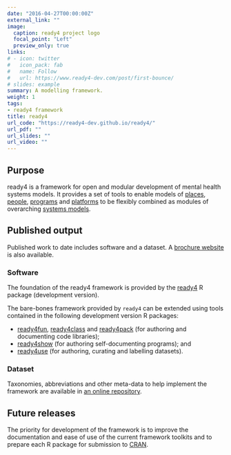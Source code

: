```yaml
---
date: "2016-04-27T00:00:00Z"
external_link: ""
image:
  caption: ready4 project logo
  focal_point: "Left"
  preview_only: true
links:
# - icon: twitter
#   icon_pack: fab
#   name: Follow
#   url: https://www.ready4-dev.com/post/first-bounce/
# slides: example
summary: A modelling framework.
weight: 1
tags:
- ready4 framework
title: ready4
url_code: "https://ready4-dev.github.io/ready4/"
url_pdf: ""
url_slides: ""
url_video: ""
---
```


## Purpose
ready4 is a framework for open and modular development of mental health systems models. It provides a set of tools to enable models of [places](/project/b_springtides-project/), [people](/project/c_springtolife-project/), [programs](/project/d_ontarget-project/) and [platforms](/project/e_firstbounce-project/) to be flexibly combined as modules of overarching [systems models](/project/f_readyforwhatsnext-project/).

## Published output
Published work to date includes software and a dataset. A [brochure website](https://www.ready4-dev.com/) is also available.

### Software

The foundation of the ready4 framework is provided by the [ready4](https://ready4-dev.github.io/ready4/) R package (development version).

The bare-bones framework provided by `ready4` can be extended using tools contained in the following development version R packages:

- [ready4fun](https://ready4-dev.github.io/ready4fun/index.html), [ready4class](https://ready4-dev.github.io/ready4class/index.html) and [ready4pack](https://ready4-dev.github.io/ready4pack/index.html) (for authoring and documenting code libraries);
- [ready4show](https://ready4-dev.github.io/ready4show/index.html) (for authoring self-documenting programs); and 
- [ready4use](https://ready4-dev.github.io/ready4use/index.html) (for authoring, curating and labelling datasets).

### Dataset
Taxonomies, abbreviations and other meta-data to help implement the framework are available in [an online repository](https://doi.org/10.7910/DVN/RIQTKK).

## Future releases
The priority for development of the framework is to improve the documentation and ease of use of the current framework toolkits and to prepare each R package for submission to [CRAN](https://cran.r-project.org/).
